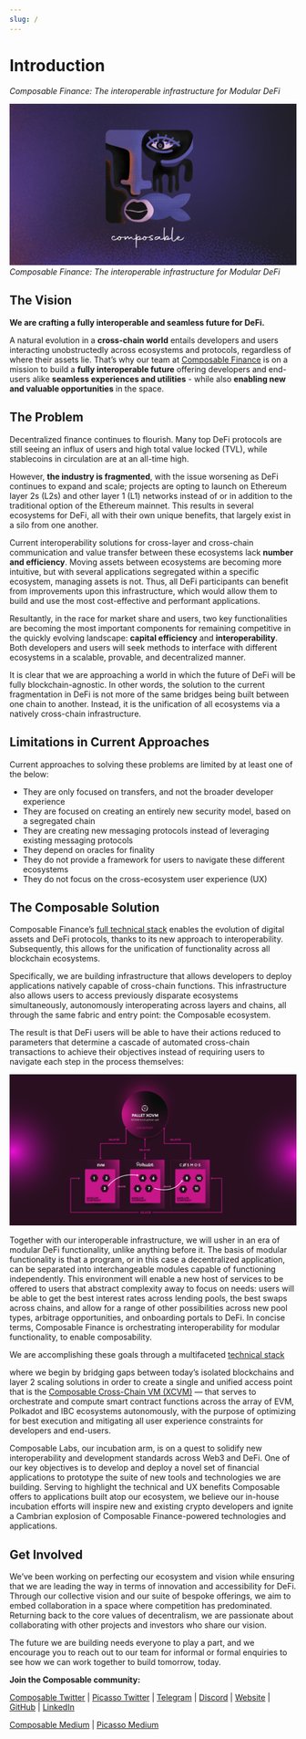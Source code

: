 ```yaml
---
slug: /
---
```



# Introduction

*Composable Finance: The interoperable infrastructure for Modular DeFi*


![composable_finance](../static/img/general/face-banner.png)
*Composable Finance: The interoperable infrastructure for Modular DeFi*

## The Vision

**We are crafting a fully interoperable and seamless future for DeFi.**

A natural evolution in a **cross-chain world** entails developers and users interacting unobstructedly across 
ecosystems and protocols, regardless of where their assets lie. That’s why our team at 
[Composable Finance](https://www.composable.finance/) 
is on a mission to build a **fully interoperable future** offering developers and end-users alike 
**seamless experiences and utilities** - while also **enabling new and valuable opportunities** in the space.

## The Problem

Decentralized finance continues to flourish. Many top DeFi protocols are still seeing an influx of users and high total 
value locked (TVL), while stablecoins in circulation are at an all-time high. 

However, **the industry is fragmented**, with the issue worsening as DeFi continues to expand and scale; projects are 
opting to launch on Ethereum layer 2s (L2s) and other layer 1 (L1) networks instead of or in addition to the 
traditional option of the Ethereum mainnet. This results in several ecosystems for DeFi, all with their own unique 
benefits, that largely exist in a silo from one another. 

Current interoperability solutions for cross-layer and cross-chain communication and value transfer between these 
ecosystems lack **number and efficiency**. Moving assets between ecosystems are becoming more intuitive, but with 
several applications segregated within a specific ecosystem, managing assets is not. Thus, all DeFi participants can 
benefit from improvements upon this infrastructure, which would allow them to build and use the most cost-effective 
and performant applications.

Resultantly, in the race for market share and users, two key functionalities are becoming the most important components
for remaining competitive in the quickly evolving landscape: **capital efficiency** and **interoperability**. 
Both developers and users will seek methods to interface with different ecosystems in a scalable, provable, 
and decentralized manner.

It is clear that we are approaching a world in which the future of DeFi will be fully blockchain-agnostic. 
In other words, the solution to the current fragmentation in DeFi is not more of the same bridges being built between 
one chain to another. Instead, it is the unification of all ecosystems via a natively cross-chain infrastructure.

## Limitations in Current Approaches

Current approaches to solving these problems are limited by at least one of the below:

* They are only focused on transfers, and not the broader developer experience
* They are focused on creating an entirely new security model, based on a segregated chain
* They are creating new messaging protocols instead of leveraging existing messaging protocols
* They depend on oracles for finality
* They do not provide a framework for users to navigate these different ecosystems
* They do not focus on the cross-ecosystem user experience (UX)



## The Composable Solution

Composable Finance’s [full technical stack](./products/technical-stack-overview.md) enables the evolution of digital 
assets and DeFi protocols, thanks to its new approach to interoperability. Subsequently, this allows for the 
unification of functionality across all blockchain ecosystems.

Specifically, we are building infrastructure that allows developers to deploy applications natively capable of 
cross-chain functions. This infrastructure also allows users to access previously disparate ecosystems simultaneously, 
autonomously interoperating across layers and chains, all through the same fabric and entry point: 
the Composable ecosystem.

The result is that DeFi users will be able to have their actions reduced to parameters that determine a cascade of 
automated cross-chain transactions to achieve their objectives instead of requiring users to navigate each step in the 
process themselves:


![routing](./XCVM-flow.png)


Together with our interoperable infrastructure, we will usher in an era of modular DeFi functionality, unlike anything before it. The basis of modular functionality is that a program, or in this case a decentralized application, can be separated into interchangeable modules capable of functioning independently. This environment will enable a new host of services to be offered to users that abstract complexity away to focus on needs: users will be able to get the best interest rates across lending pools, the best swaps across chains, and allow for a range of other possibilities across new pool types, arbitrage opportunities, and onboarding portals to DeFi. In concise terms, Composable Finance is orchestrating interoperability for modular functionality, to enable composability. 

We are accomplishing these goals through a multifaceted [technical stack](./products/technical-stack-overview.md) 

where we begin by bridging gaps between today’s isolated blockchains and layer 2 scaling solutions in order to create a
single and unified access point that is the 
[Composable Cross-Chain VM (XCVM)](https://medium.com/composable-finance/composable-finance-emerging-as-the-first-cross-chain-smart-contracting-l1-4e837b8bd57e) 
— that serves to orchestrate and compute smart contract functions across the array of EVM, Polkadot and IBC ecosystems 
autonomously, with the purpose of optimizing for best execution and mitigating all user experience constraints for 
developers and end-users. 

Composable Labs, our incubation arm, is on a quest to solidify new interoperability and development standards across 
Web3 and DeFi. One of our key objectives is to develop and deploy a novel set of financial applications to prototype 
the suite of new tools and technologies we are building. Serving to highlight the technical and UX benefits Composable 
offers to applications built atop our ecosystem, we believe our in-house incubation efforts will inspire new 
and existing crypto developers and ignite a Cambrian explosion of Composable Finance-powered technologies and applications.

## Get Involved

We’ve been working on perfecting our ecosystem and vision while ensuring that we are leading the way in terms of 
innovation and accessibility for DeFi. Through our collective vision and our suite of bespoke offerings, we aim to embed 
collaboration in a space where competition has predominated. Returning back to the core values of decentralism, we are 
passionate about collaborating with other projects and investors who share our vision.

The future we are building needs everyone to play a part, and we encourage you to reach out to our team for informal or
formal enquiries to see how we can work together to build tomorrow, today.

**Join the Composable community:**

[Composable Twitter](https://twitter.com/ComposableFin) | [Picasso Twitter](https://twitter.com/Picasso_Network) | 
[Telegram](https://t.me/composablefinance) | [Discord](https://discord.com/invite/pFZn2GCn65) | 
[Website](https://www.composable.finance/) | [GitHub](https://github.com/ComposableFi) | 
[LinkedIn](https://www.linkedin.com/company/composable-finance/)

[Composable Medium](https://composablefi.medium.com/about) | [Picasso Medium](https://medium.com/@picasso_network)

